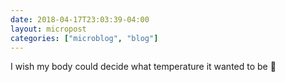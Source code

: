 ```yaml
---
date: 2018-04-17T23:03:39-04:00
layout: micropost
categories: ["microblog", "blog"]
---
```


I wish my body could decide what temperature it wanted to be 🤒

